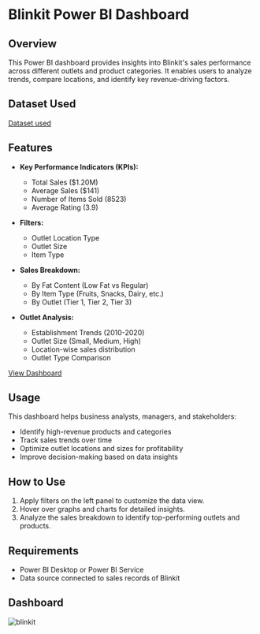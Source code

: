 # Blinkit Power BI Dashboard  

## Overview  
This Power BI dashboard provides insights into Blinkit's sales performance across different outlets and product categories. It enables users to analyze trends, compare locations, and identify key revenue-driving factors.  

## Dataset Used
<a href="https://github.com/Priyanka2345/BlinkIt-analysis-dashboard/blob/main/BlinkIT%20Grocery%20Data.xlsx"> Dataset used</a>

## Features  
- **Key Performance Indicators (KPIs):**  
  - Total Sales ($1.20M)  
  - Average Sales ($141)  
  - Number of Items Sold (8523)  
  - Average Rating (3.9)  

- **Filters:**  
  - Outlet Location Type  
  - Outlet Size  
  - Item Type  

- **Sales Breakdown:**  
  - By Fat Content (Low Fat vs Regular)  
  - By Item Type (Fruits, Snacks, Dairy, etc.)  
  - By Outlet (Tier 1, Tier 2, Tier 3)  

- **Outlet Analysis:**  
  - Establishment Trends (2010-2020)  
  - Outlet Size (Small, Medium, High)  
  - Location-wise sales distribution  
  - Outlet Type Comparison  

<a href="https://github.com/Priyanka2345/BlinkIt-analysis-dashboard/blob/main/blinkit.png"> View Dashboard </a>

## Usage  
This dashboard helps business analysts, managers, and stakeholders:  
- Identify high-revenue products and categories  
- Track sales trends over time  
- Optimize outlet locations and sizes for profitability  
- Improve decision-making based on data insights  

## How to Use  
1. Apply filters on the left panel to customize the data view.  
2. Hover over graphs and charts for detailed insights.  
3. Analyze the sales breakdown to identify top-performing outlets and products.  

## Requirements  
- Power BI Desktop or Power BI Service  
- Data source connected to sales records of Blinkit  

## Dashboard
![blinkit](https://github.com/user-attachments/assets/9a70aab9-1a4f-4237-908d-de4423f12efc)


